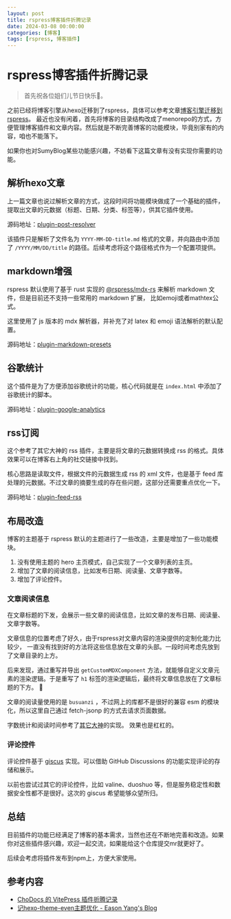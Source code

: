 ```yaml
---
layout: post
title: rspress博客插件折腾记录
date: 2024-03-08 00:00:00
categories: [博客]
tags: [rspress, 博客插件]
---
```


# rspress博客插件折腾记录

> 首先祝各位姐们儿节日快乐🎉。

之前已经将博客引擎从hexo迁移到了rspress，具体可以参考文章[博客引擎迁移到 rspress](/2023/11/19/new-blog-with-rspress)。
最近也没有闲着，首先将博客的目录结构改成了menorepo的方式，方便管理博客插件和文章内容。然后就是不断完善博客的功能模块，毕竟别家有的内容，咱也不能落下。

如果你也对SumyBlog某些功能感兴趣，不妨看下这篇文章有没有实现你需要的功能。

## 解析hexo文章

上一篇文章也说过解析文章的方式，这段时间将功能模块做成了一个基础的插件，提取出文章的元数据（标题、日期、分类、标签等），供其它插件使用。

源码地址：[plugin-post-resolver](https://github.com/sumy7/SumyBlog-rspress/tree/main/packages/plugin-post-resolver)

该插件只是解析了文件名为 `YYYY-MM-DD-title.md` 格式的文章，并向路由中添加了 `/YYYY/MM/DD/title` 的路径。后续考虑将这个路径格式作为一个配置项提供。

## markdown增强

rspress 默认使用了基于 rust 实现的 [@rspress/mdx-rs](https://github.com/web-infra-dev/mdx-rs) 来解析 markdown 文件，但是目前还不支持一些常用的 markdown 扩展，
比如emoji或者mathtex公式。

这里使用了 js 版本的 mdx 解析器，并补充了对 latex 和 emoji 语法解析的默认配置。

源码地址：[plugin-markdown-presets](https://github.com/sumy7/SumyBlog-rspress/tree/main/packages/plugin-markdown-presets)

## 谷歌统计

这个插件是为了方便添加谷歌统计的功能，核心代码就是在 `index.html` 中添加了谷歌统计的脚本。

源码地址：[plugin-google-analytics](https://github.com/sumy7/SumyBlog-rspress/tree/main/packages/plugin-google-analytics)

## rss订阅

这个参考了其它大神的 rss 插件，主要是将文章的元数据转换成 rss 的格式。具体效果可以在博客右上角的社交链接中找到。

核心思路是读取文件，根据文件的元数据生成 rss 的 xml 文件，也是基于 feed 库处理的元数据。不过文章的摘要生成的存在些问题，这部分还需要重点优化一下。

源码地址：[plugin-feed-rss](https://github.com/sumy7/SumyBlog-rspress/tree/main/packages/plugin-feed-rss)

## 布局改造

博客的主题基于 rspress 默认的主题进行了一些改造，主要是增加了一些功能模块。

1. 没有使用主题的 hero 主页模式，自己实现了一个文章列表的主页。
2. 增加了文章的阅读信息，比如发布日期、阅读量、文章字数等。
3. 增加了评论控件。

### 文章阅读信息

在文章标题的下发，会展示一些文章的阅读信息，比如文章的发布日期、阅读量、文章字数等。

文章信息的位置考虑了好久，由于rspress对文章内容的渲染提供的定制化能力比较少，
一直没有找到好的方法将这些信息放在文章的头部。一段时间考虑先放到了文章目录的上方。

后来发现，通过重写并导出 `getCustomMDXComponent` 方法，就能够自定义文章元素的渲染逻辑。于是重写了 `h1` 标签的渲染逻辑后，最终将文章信息放在了文章标题的下方。 :tada:

文章的阅读量使用的是 `busuanzi` ，不过网上的库都不是很好的兼容 esm 的模块化，所以这里自己通过 fetch-jsonp 的方式去请求页面数据。

字数统计和阅读时间参考了[其它大神](https://github.com/chodocs/chodocs/blob/main/docs/.vitepress/theme/utils/pageInfo.ts)的实现。
效果也是杠杠的。

### 评论控件

评论控件基于 [giscus](https://giscus.app/zh-CN) 实现。可以借助 GitHub Discussions 的功能实现评论的存储和展示。

以前也尝试过其它的评论控件，比如 valine、duoshuo 等，但是服务稳定性和数据安全性都不是很好。这次的 giscus 希望能够众望所归。

## 总结

目前插件的功能已经满足了博客的基本需求，当然也还在不断地完善和改造。如果你对这些插件感兴趣，欢迎一起交流，如果能给这个仓库提交mr就更好了。

后续会考虑将插件发布到npm上，方便大家使用。

## 参考内容

- [ChoDocs 的 VitePress 插件折腾记录](https://chodocs.cn/program/vitepress-plugin/#chodocs-%E7%9A%84-vitepress-%E6%8F%92%E4%BB%B6%E6%8A%98%E8%85%BE%E8%AE%B0%E5%BD%95)
- [记hexo-theme-even主题优化 - Eason Yang's Blog](https://easonyang.com/2021/07/06/a-better-hexo-theme-even/)
